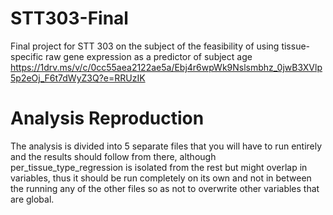 # STT303-Final
Final project for STT 303 on the subject of the feasibility of using tissue-specific raw gene expression as a predictor of subject age
https://1drv.ms/v/c/0cc55aea2122ae5a/Ebj4r6wpWk9Nslsmbhz_0jwB3XVlp5p2eOj_F6t7dWyZ3Q?e=RRUzIK

# Analysis Reproduction
The analysis is divided into 5 separate files that you will have to run entirely and the results should follow from there, although per_tissue_type_regression is
isolated from the rest but might overlap in variables, thus it should be run completely on its own and not in between the running any of the other
 files so as not to overwrite other variables that are global.